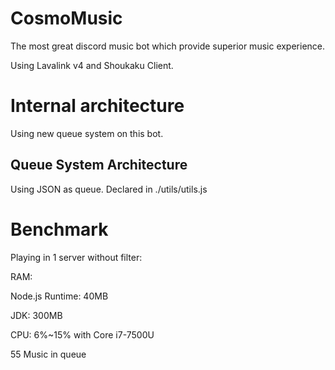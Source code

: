 # CosmoMusic
 The most great discord music bot which provide superior music experience.
 
 Using Lavalink v4 and Shoukaku Client.

# Internal architecture
 Using new queue system on this bot.

## Queue System Architecture
 Using JSON as queue. Declared in ./utils/utils.js

# Benchmark
 Playing in 1 server without filter:
  
  RAM:
  
   Node.js Runtime: 40MB
   
   JDK: 300MB
   
   CPU: 6%~15% with Core i7-7500U

   55 Music in queue
